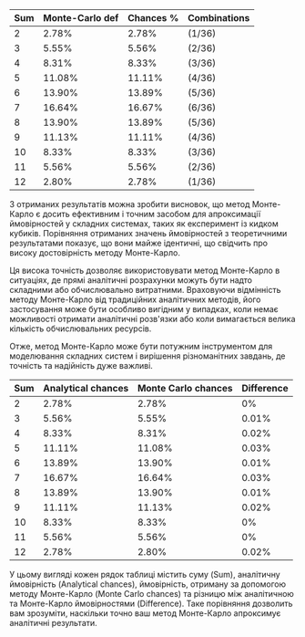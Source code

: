 | Sum |    Monte-Carlo def   |   Chances % | Combinations |
|-----|----------------------|-------------|--------------|
| 2   | 2.78%                | 2.78%       | (1/36)       |
| 3   | 5.55%                | 5.56%       | (2/36)       |
| 4   | 8.31%                | 8.33%       | (3/36)       |
| 5   | 11.08%               | 11.11%      | (4/36)       |
| 6   | 13.90%               | 13.89%      | (5/36)       |
| 7   | 16.64%               | 16.67%      | (6/36)       |
| 8   | 13.90%               | 13.89%      | (5/36)       |
| 9   | 11.13%               | 11.11%      | (4/36)       |
| 10  | 8.33%                | 8.33%       | (3/36)       |
| 11  | 5.56%                | 5.56%       | (2/36)       |
| 12  | 2.80%                | 2.78%       | (1/36)       |

З отриманих результатів можна зробити висновок, що метод Монте-Карло є досить ефективним і точним засобом для апроксимації ймовірностей у складних системах, таких як експеримент із кидком кубиків. Порівняння отриманих значень ймовірностей з теоретичними результатами показує, що вони майже ідентичні, що свідчить про високу достовірність методу Монте-Карло.

Ця висока точність дозволяє використовувати метод Монте-Карло в ситуаціях, де прямі аналітичні розрахунки можуть бути надто складними або обчислювально витратними. Враховуючи відмінність методу Монте-Карло від традиційних аналітичних методів, його застосування може бути особливо вигідним у випадках, коли немає можливості отримати аналітичні розв'язки або коли вимагається велика кількість обчислювальних ресурсів.

Отже, метод Монте-Карло може бути потужним інструментом для моделювання складних систем і вирішення різноманітних завдань, де точність та надійність дуже важливі.

| Sum | Analytical chances     | Monte Carlo chances     | Difference |
|-----|------------------------|-------------------------|------------|
| 2   | 2.78%                  | 2.78%                   | 0%         |
| 3   | 5.56%                  | 5.55%                   | 0.01%      |
| 4   | 8.33%                  | 8.31%                   | 0.02%      |
| 5   | 11.11%                 | 11.08%                  | 0.03%      |
| 6   | 13.89%                 | 13.90%                  | 0.01%      |
| 7   | 16.67%                 | 16.64%                  | 0.03%      |
| 8   | 13.89%                 | 13.90%                  | 0.01%      |
| 9   | 11.11%                 | 11.13%                  | 0.02%      |
| 10  | 8.33%                  | 8.33%                   | 0%         |
| 11  | 5.56%                  | 5.56%                   | 0%         |
| 12  | 2.78%                  | 2.80%                   | 0.02%      |

У цьому вигляді кожен рядок таблиці містить суму (Sum), аналітичну ймовірність (Analytical chances), ймовірність, отриману за допомогою методу Монте-Карло (Monte Carlo chances) та різницю між аналітичною та Монте-Карло ймовірностями (Difference). Таке порівняння дозволить вам зрозуміти, наскільки точно ваш метод Монте-Карло апроксимує аналітичні результати.
